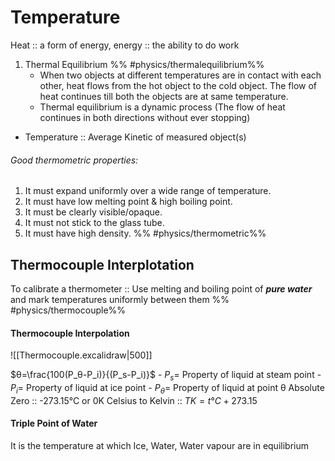 # Temperature
Heat :: a form of energy, energy :: the ability to do work 
1.  Thermal Equilibrium %% #physics/thermalequilibrium%%
	- When two objects at different temperatures are in contact with each other, heat flows from the hot object to the cold object. The flow of heat continues till both the objects are at same temperature. 
	- Thermal equilibrium is a dynamic process (The flow of heat continues in both directions without ever stopping)
- Temperature :: Average Kinetic of measured object(s) 
###### Good thermometric properties:
 1. It must expand uniformly over a wide range of temperature.
2. It must have low melting point & high boiling point.
3. It must be clearly visible/opaque.
4. It must not stick to the glass tube.
5. It must have high density.
%% #physics/thermometric%%
## Thermocouple Interplotation

To calibrate a thermometer :: Use melting and boiling point of ***pure water*** and mark temperatures uniformly between them %% #physics/thermocouple%% 
#### Thermocouple Interpolation
![[Thermocouple.excalidraw|500]]

$θ=\frac{100(P_θ-P_i)}{(P_s-P_i)}$
	- $P_s=$ Property of liquid at steam point
	- $P_i =$ Property of liquid at ice point
	- $P_θ =$ Property of liquid at point θ
Absolute Zero :: -273.15°C or 0K 
Celsius to Kelvin :: $TK = t°C + 273.15$ 
#### Triple Point of Water
It is the temperature at which Ice, Water, Water vapour are in equilibrium 
